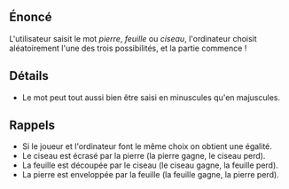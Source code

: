 ## Énoncé

L'utilisateur saisit le mot *pierre*, *feuille* ou *ciseau*, l'ordinateur choisit aléatoirement l'une des trois possibilités, et la partie commence !

## Détails

* Le mot peut tout aussi bien être saisi en minuscules qu'en majuscules.

## Rappels

* Si le joueur et l'ordinateur font le même choix on obtient une égalité.
* Le ciseau est écrasé par la pierre (la pierre gagne, le ciseau perd).
* La feuille est découpée par le ciseau (le ciseau gagne, la feuille perd).
* La pierre est enveloppée par la feuille (la feuille gagne, la pierre perd).